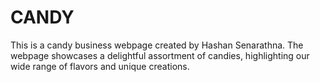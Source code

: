 # CANDY
This is a candy business webpage created by Hashan Senarathna. The webpage showcases a delightful assortment of candies, highlighting our wide range of flavors and unique creations.

